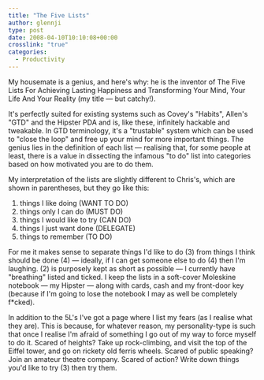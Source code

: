 ```yaml
---
title: "The Five Lists"
author: glennji
type: post
date: 2008-04-10T10:10:08+00:00
crosslink: "true"
categories:
  - Productivity
---
```

My housemate is a genius, and here's why: he is the inventor of The Five Lists For Achieving Lasting Happiness and Transforming Your Mind, Your Life And Your Reality (my title — but catchy!).

It's perfectly suited for existing systems such as Covey's "Habits", Allen's "GTD" and the Hipster PDA and is, like these, infinitely hackable and tweakable. In GTD terminology, it's a "trustable" system which can be used to "close the loop" and free up your mind for more important things. The genius lies in the definition of each list — realising that, for some people at least, there is a value in dissecting the infamous "to do" list into categories based on how motivated you are to do them.

My interpretation of the lists are slightly different to Chris's, which are shown in parentheses, but they go like this:


  1. things I like doing (WANT TO DO)
  1. things only I can do (MUST DO)
  1. things I would like to try (CAN DO)
  1. things I just want done (DELEGATE)
  1. things to remember (TO DO)

For me it makes sense to separate things I'd like to do (3) from things I think should be done (4) — ideally, if I can get someone else to do (4) then I'm laughing. (2) is purposely kept as short as possible — I currently have "breathing" listed and ticked. I keep the lists in a soft-cover Moleskine notebook — my Hipster — along with cards, cash and my front-door key (because if I'm going to lose the notebook I may as well be completely f*cked).

In addition to the 5L's I've got a page where I list my fears (as I realise what they are). This is because, for whatever reason, my personality-type is such that once I realise I'm afraid of something I go out of my way to force myself to do it. Scared of heights? Take up rock-climbing, and visit the top of the Eiffel tower, and go on rickety old ferris wheels. Scared of public speaking? Join an amateur theatre company. Scared of action? Write down things you'd like to try (3) then try them.
